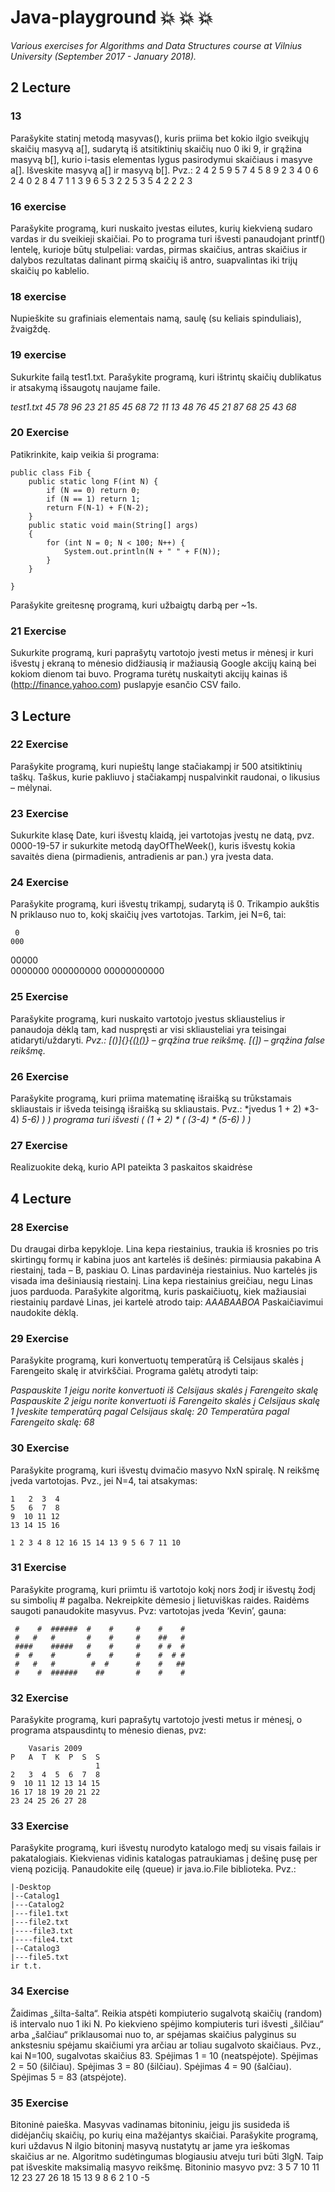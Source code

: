 # Java-playground :boom: :boom: :boom:
*Various exercises for Algorithms and Data Structures course at Vilnius University (September 2017 - January 2018).*

## 2 Lecture
### 13

Parašykite statinį metodą masyvas(), kuris priima bet kokio ilgio sveikųjų skaičių masyvą a[], sudarytą iš atsitiktinių skaičių nuo 0 iki 9, ir grąžina masyvą b[], kurio i-tasis elementas lygus pasirodymui skaičiaus i masyve a[]. Išveskite masyvą a[] ir masyvą b[].
Pvz.:
2 4 2 5 9 5 7 4 5 8 9 2 3 4 0 6 2 4 0 2 8 4 7 1 1 3 9 6 5 3 
2 2 5 3 5 4 2 2 2 3 

### 16 exercise

Parašykite programą, kuri nuskaito įvestas eilutes, kurių kiekvieną sudaro vardas ir du sveikieji skaičiai. Po to programa turi išvesti panaudojant printf() lentelę, kurioje būtų stulpeliai: vardas, pirmas skaičius, antras skaičius ir dalybos rezultatas dalinant pirmą skaičių iš antro, suapvalintas iki trijų skaičių po kablelio.

### 18 exercise

Nupieškite su grafiniais elementais namą, saulę (su keliais spinduliais), žvaigždę.

### 19 exercise
Sukurkite failą test1.txt. Parašykite programą, kuri ištrintų skaičių dublikatus ir atsakymą išsaugotų naujame faile. 


*test1.txt
45
78
96
23
21
85
45
68
72
11
13
48
76
45
21
87
68
25
43
68*

### 20 Exercise

Patikrinkite, kaip veikia ši programa:
```
public class Fib {
    public static long F(int N) {
        if (N == 0) return 0;
        if (N == 1) return 1;
        return F(N-1) + F(N-2);
    }
    public static void main(String[] args)
    {
        for (int N = 0; N < 100; N++) {
            System.out.println(N + " " + F(N));
        }
    }

}
```
Parašykite greitesnę programą, kuri užbaigtų darbą per ~1s. 

### 21 Exercise

Sukurkite programą, kuri paprašytų vartotojo įvesti metus ir mėnesį ir kuri išvestų į ekraną to mėnesio didžiausią ir mažiausią Google akcijų kainą bei kokiom dienom tai buvo. Programa turėtų nuskaityti akcijų kainas iš (http://finance.yahoo.com) puslapyje esančio CSV failo.

## 3 Lecture

### 22 Exercise 

Parašykite programą, kuri nupieštų lange stačiakampį ir 500 atsitiktinių taškų. Taškus, kurie pakliuvo į stačiakampį nuspalvinkit raudonai, o likusius – mėlynai. 

### 23 Exercise 

Sukurkite klasę Date, kuri išvestų klaidą, jei vartotojas įvestų ne datą, pvz. 0000-19-57 ir sukurkite metodą dayOfTheWeek(), kuris išvestų kokia savaitės diena (pirmadienis, antradienis ar pan.) yra įvesta data.

### 24 Exercise 

Parašykite programą, kuri išvestų trikampį, sudarytą iš 0. Trikampio aukštis N priklauso nuo to, kokį skaičių įves vartotojas. Tarkim, jei N=6, tai: 

     0   
    000
   00000  
  0000000
 000000000
00000000000


### 25 Exercise 

Parašykite programą, kuri nuskaito vartotojo įvestus skliaustelius ir panaudoja dėklą tam, kad nuspręsti ar visi skliausteliai yra teisingai atidaryti/uždaryti. *Pvz.:
[()]{}{[()()]()} – grąžina true reikšmę.
[(]) – grąžina false reikšmę.*


### 26 Exercise 

Parašykite programą, kuri priima matematinę išraišką su trūkstamais skliaustais ir išveda teisingą išraišką su skliaustais. Pvz.:
*įvedus 1 + 2) *3-4) *5-6) ) )
programa turi išvesti ( (1 + 2) * ( (3-4) * (5-6) ) )*

### 27 Exercise 

Realizuokite deką, kurio API pateikta 3 paskaitos skaidrėse

## 4 Lecture

### 28 Exercise

Du draugai dirba kepykloje. Lina kepa riestainius, traukia iš krosnies po tris skirtingų formų ir kabina juos ant kartelės iš dešinės: pirmiausia pakabina A riestainį, tada – B, paskiau O. Linas pardavinėja riestainius. Nuo kartelės jis visada ima dešiniausią riestainį. Lina kepa riestainius greičiau, negu Linas juos parduoda.
Parašykite algoritmą, kuris paskaičiuotų, kiek mažiausiai riestainių pardavė Linas, jei kartelė
atrodo taip:
*AAABAABOA*
Paskaičiavimui naudokite dėklą. 

### 29 Exercise

Parašykite programą, kuri konvertuotų temperatūrą iš Celsijaus skalės į Farengeito skalę ir atvirkščiai. Programa galėtų atrodyti taip:

*Paspauskite 1 jeigu norite konvertuoti iš Celsijaus skalės į Farengeito skalę
Paspauskite 2 jeigu norite konvertuoti iš Farengeito skalės į Celsijaus skalę
1
Įveskite temperatūrą pagal Celsijaus skalę: 20
Temperatūra pagal Farengeito skalę: 68*

### 30 Exercise

Parašykite programą, kuri išvestų dvimačio masyvo NxN spiralę. N reikšmę įveda vartotojas. Pvz., jei N=4, tai atsakymas:
```
1   2  3  4
5   6  7  8
9  10 11 12
13 14 15 16

1 2 3 4 8 12 16 15 14 13 9 5 6 7 11 10
```
### 31 Exercise

Parašykite programą, kuri priimtu iš vartotojo kokį nors žodį ir išvestų žodį su simbolių # pagalba. Nekreipkite dėmesio į lietuviškas raides. Raidėms saugoti panaudokite masyvus. Pvz: vartotojas įveda ‘Kevin’, gauna:
```
 #    #  ######  #    #     #    #    #
 #   #   #       #    #     #    ##   #
 ####    #####   #    #     #    # #  #
 #  #    #       #    #     #    #  # #
 #   #   #        #  #      #    #   ##
 #    #  ######    ##       #    #    #

```

### 32 Exercise

Parašykite programą, kuri paprašytų vartotojo įvesti metus ir mėnesį, o programa atspausdintų to mėnesio dienas, pvz:

```
    Vasaris 2009
P   A  T  K  P  S  S
                   1
2   3  4  5  6  7  8
9  10 11 12 13 14 15
16 17 18 19 20 21 22
23 24 25 26 27 28
```

### 33 Exercise

Parašykite programą, kuri išvestų nurodyto katalogo medį su visais failais ir pakatalogiais. Kiekvienas vidinis katalogas patraukiamas į dešinę pusę per vieną poziciją. Panaudokite eilę (queue) ir java.io.File biblioteka. Pvz.:
```
|-Desktop
|--Catalog1
|---Catalog2
|---file1.txt
|---file2.txt
|----file3.txt
|----file4.txt
|--Catalog3
|---file5.txt
ir t.t.
```

### 34 Exercise

Žaidimas „šilta-šalta“. Reikia atspėti kompiuterio sugalvotą skaičių (random) iš intervalo nuo 1 iki N. Po kiekvieno spėjimo kompiuteris turi išvesti „šilčiau“ arba „šalčiau“ priklausomai nuo to, ar spėjamas skaičius palyginus su ankstesniu spėjamu skaičiumi yra arčiau ar toliau sugalvoto skaičiaus. Pvz., kai N=100, sugalvotas skaičius 83. Spėjimas 1 = 10 (neatspėjote). Spėjimas 2 = 50 (šilčiau). Spėjimas 3 = 80 (šilčiau). Spėjimas 4 = 90 (šalčiau). Spėjimas 5 = 83 (atspėjote).

### 35 Exercise

Bitoninė paieška. Masyvas vadinamas bitoniniu, jeigu jis susideda iš didėjančių skaičių, po kurių eina mažėjantys skaičiai. Parašykite programą, kuri uždavus N ilgio bitoninį masyvą nustatytų ar jame yra ieškomas skaičius ar ne. Algoritmo sudėtingumas blogiausiu atveju turi būti 3lgN. Taip pat išveskite maksimalią masyvo reikšmę. Bitoninio masyvo pvz:
3 5 7 10 11 12 23 27 26 18 15 13 9 8 6 2 1 0 -5

